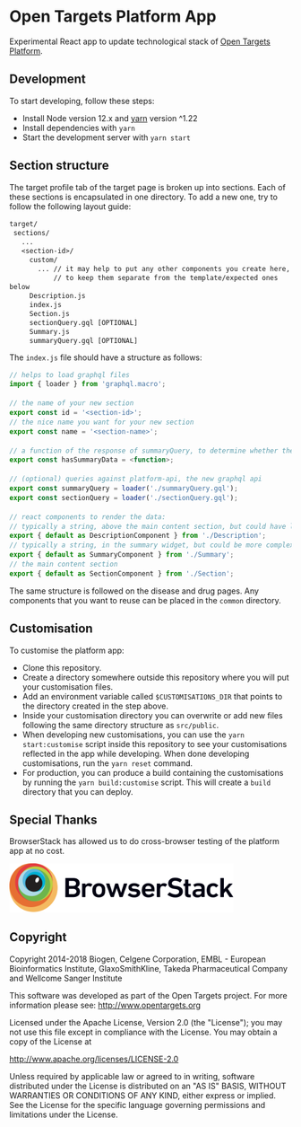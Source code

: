 # Open Targets Platform App

Experimental React app to update technological stack of [Open Targets Platform](www.targetvalidation.org).

## Development

To start developing, follow these steps:

- Install Node version 12.x and [yarn](https://classic.yarnpkg.com/en/docs/install) version ^1.22
- Install dependencies with `yarn`
- Start the development server with `yarn start`

## Section structure

The target profile tab of the target page is broken up into sections. Each of these sections is encapsulated in one directory. To add a new one, try to follow the following layout guide:

```
target/
 sections/
   ...
   <section-id>/
     custom/
       ... // it may help to put any other components you create here,
           // to keep them separate from the template/expected ones below
     Description.js
     index.js
     Section.js
     sectionQuery.gql [OPTIONAL]
     Summary.js
     summaryQuery.gql [OPTIONAL]

```

The `index.js` file should have a structure as follows:

```js
// helps to load graphql files
import { loader } from 'graphql.macro';

// the name of your new section
export const id = '<section-id>';
// the nice name you want for your new section
export const name = '<section-name>';

// a function of the response of summaryQuery, to determine whether there is data for this target (and therefore whether to load the detail or not)
export const hasSummaryData = <function>;

// (optional) queries against platform-api, the new graphql api
export const summaryQuery = loader('./summaryQuery.gql');
export const sectionQuery = loader('./sectionQuery.gql');

// react components to render the data:
// typically a string, above the main content section, but could have links
export { default as DescriptionComponent } from './Description';
// typically a string, in the summary widget, but could be more complex
export { default as SummaryComponent } from './Summary';
// the main content section
export { default as SectionComponent } from './Section';

```

The same structure is followed on the disease and drug pages. Any components that you want to reuse can be placed in the `common` directory.

## Customisation

To customise the platform app:

- Clone this repository.
- Create a directory somewhere outside this repository where you will put your customisation files.
- Add an environment variable called `$CUSTOMISATIONS_DIR` that points to the directory created in the step above.
- Inside your customisation directory you can overwrite or add new files following the same directory structure as `src/public`.
- When developing new customisations, you can use the `yarn start:customise` script inside this repository to see your customisations reflected
  in the app while developing. When done developing customisations, run the `yarn reset` command.
- For production, you can produce a build containing the customisations by running the `yarn build:customise` script. This will create a `build`
  directory that you can deploy.

## Special Thanks

BrowserStack has allowed us to do cross-browser testing of the platform app at no cost.

<img src="./tools-icons/Browserstack-logo.svg" alt="BrowserStack" width="400">

## Copyright

Copyright 2014-2018 Biogen, Celgene Corporation, EMBL - European Bioinformatics Institute, GlaxoSmithKline, Takeda Pharmaceutical Company and Wellcome Sanger Institute

This software was developed as part of the Open Targets project. For more information please see: http://www.opentargets.org

Licensed under the Apache License, Version 2.0 (the "License");
you may not use this file except in compliance with the License.
You may obtain a copy of the License at

http://www.apache.org/licenses/LICENSE-2.0

Unless required by applicable law or agreed to in writing, software
distributed under the License is distributed on an "AS IS" BASIS,
WITHOUT WARRANTIES OR CONDITIONS OF ANY KIND, either express or implied.
See the License for the specific language governing permissions and
limitations under the License.
